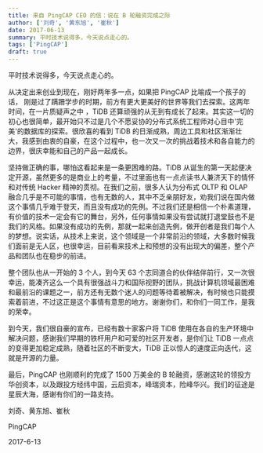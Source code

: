 ```yaml
---
title: 来自 PingCAP CEO 的信：说在 B 轮融资完成之际
author: ['刘奇', '黄东旭', '崔秋']
date: 2017-06-13
summary: 平时技术说得多，今天说点走心的。
tags: ['PingCAP']
draft: true
---
```


平时技术说得多，今天说点走心的。

从决定出来创业到现在，刚好两年多一点，如果把 PingCAP 比喻成一个孩子的话， 刚是过了蹒跚学步的时期，前方有更大更美好的世界等我们去探索。这两年时间，在一片质疑声之中 ，TiDB 还算顽强的从无到有成长了起来。其实这一切的初心也很简单，最开始只不过是几个不愿妥协的分布式系统工程师对心目中'完美'的数据库的探索。很欣喜的看到 TiDB 的日渐成熟，周边工具和社区渐渐壮大，我感到由衷的自豪，在这个过程中，也一次又一次的挑战着技术和各自能力的边界，很庆幸能和自己的产品一起成长。

坚持做正确的事，哪怕这看起来是一条更困难的路。TiDB 从诞生的第一天起便决定开源，虽然更多的是商业上的考量，不过里面也有一点点读书人兼济天下的情怀和对传统 Hacker 精神的贯彻。在我们之前，很多人认为分布式 OLTP 和 OLAP 融合几乎是不可能的事情，也有无数的人，其中不乏亲朋好友，劝我们说在国内做这个事情几乎难于登天，而且没有成功的先例。不过我们还是相信一个朴素道理，有价值的技术一定会有它的舞台，另外，任何事情如果没有尝试就打退堂鼓也不是我们的风格。如果没有成功的先例，那就一起来创造先例，做开创者是我们每个人的梦想。说实话，从技术上来说，这个领域是一个非常前沿的领域，大多数时候我们面前是无人区，也很幸运，目前看来技术上和预想的没有出现大的偏差，整个产品和团队也在稳步的前进。

整个团队也从一开始的 3 个人，到今天 63 个志同道合的伙伴结伴前行，又一次很幸运，能凑齐这么一个具有很强战斗力和国际视野的团队，挑战计算机领域最困难和最前沿的课题之一，前方还有无数个迷人的问题等待着被解决，有时候也只能摸索着前进，不过这正是这个事情有意思的地方。谢谢你们，和你们一同工作，是我的荣幸。

到今天，我们很自豪的宣布，已经有数十家客户将 TiDB 使用在各自的生产环境中解决问题，感谢我们早期的铁杆用户和可爱的社区开发者，是你们让 TiDB 一点点的变得更加稳定成熟，随着社区的不断变大，TiDB 正以惊人的速度正向迭代，这就是开源的力量。

最后，PingCAP 也刚顺利的完成了 1500 万美金的 B 轮融资，感谢这轮的领投方华创资本，以及跟投方经纬中国，云启资本，峰瑞资本，险峰华兴。我们的征途是星辰大海，感谢有你们的一路支持。

刘奇、黄东旭、崔秋

PingCAP

2017-6-13
